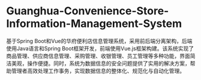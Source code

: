 # Guanghua-Convenience-Store-Information-Management-System
基于Spring Boot和Vue的华府便利店信息管理系统，采用前后端分离架构，后端使用Java语言和Spring Boot框架开发，前端使用Vue.js框架构建。该系统实现了商品管理、供应商信息管理、采购管理、收银管理、员工管理等多种功能，界面简洁美观，操作便捷。同时，系统为数据信息的安全问题提供了实用的解决方案，帮助管理者高效处理工作事务，实现数据信息的整体化、规范化与自动化管理。
